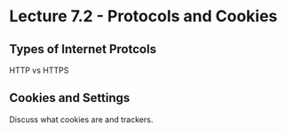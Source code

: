 # Lecture 7.2 - Protocols and Cookies

## Types of Internet Protcols

HTTP vs HTTPS

## Cookies and Settings

Discuss what cookies are and trackers.
